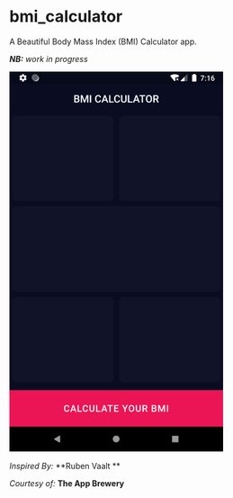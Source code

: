 # bmi_calculator

A Beautiful Body Mass Index (BMI) Calculator app.

_**NB:** work in progress_

<img src="../images_of_projects/bmi_calculator.png" width="380">

_Inspired By:_ **Ruben Vaalt **

_Courtesy of:_ **The App Brewery**
